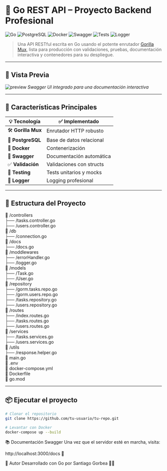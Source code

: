 # 🐹 Go REST API – Proyecto Backend Profesional

![Go](https://img.shields.io/badge/Go-1.21-blue?logo=go)
![PostgreSQL](https://img.shields.io/badge/PostgreSQL-15-blue?logo=postgresql)
![Docker](https://img.shields.io/badge/Docker-ready-blue?logo=docker)
![Swagger](https://img.shields.io/badge/Swagger-UI-green?logo=swagger)
![Tests](https://img.shields.io/badge/Tests-passing-brightgreen?logo=pytest)
![Logger](https://img.shields.io/badge/Logger-active-lightgrey?logo=logstash)

> Una API RESTful escrita en Go usando el potente enrutador [Gorilla Mux](https://github.com/gorilla/mux), lista para producción con validaciones, pruebas, documentación interactiva y contenedores para su despliegue.

---

## 📸 Vista Previa

![preview](https://github.com/santigorbe/GO_REST_API.git)
*Swagger UI integrado para una documentación interactiva*

---

## 🚀 Características Principales

| 💡 Tecnología       | ✅ Implementado          |
|---------------------|--------------------------|
| 🛠 **Gorilla Mux**   | Enrutador HTTP robusto   |
| 🐘 **PostgreSQL**    | Base de datos relacional |
| 🐳 **Docker**        | Contenerización          |
| 📜 **Swagger**       | Documentación automática |
| ✅ **Validación**     | Validaciones con structs |
| 🧪 **Testing**        | Tests unitarios y mocks  |
| 📝 **Logger**         | Logging profesional  |

---

## 🧰 Estructura del Proyecto

📁 /controllers  
├── /tasks.controller.go  
├── /users.controller.go  
📁 /db  
├── /connection.go  
📁 /docs  
├── /docs.go  
📁 /moddlewares  
├── /errorHandler.go  
├── /logger.go  
📁 /models  
├── /Task.go  
├── /User.go  
📁 /repository  
├── /gorm.tasks.repo.go  
├── /gorm.users.repo.go  
├── /tasks.repository.go  
├── /users.repository.go  
📁 /routes  
├── /index.routes.go  
├── /tasks.routes.go  
├── /users.routes.go  
📁 /services  
├── /tasks.services.go  
├── /users.services.go  
📁 /utils  
├── /response.helper.go  
📄 main.go  
📄 .env  
📄 docker-compose.yml  
📄 Dockerfile  
📄 go.mod  


---

## 📦 Ejecutar el proyecto

```bash
# Clonar el repositorio
git clone https://github.com/tu-usuario/tu-repo.git

# Levantar con Docker
docker-compose up --build
```

📚 Documentación Swagger
Una vez que el servidor esté en marcha, visita:

http://localhost:3000/docs 🧭

🧪 Autor
Desarrollado con Go por Santiago Gorbea 👨‍💻
